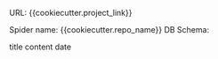 URL: {{cookiecutter.project_link}}

Spider name: {{cookiecutter.repo_name}}
DB Schema:

title
content
date